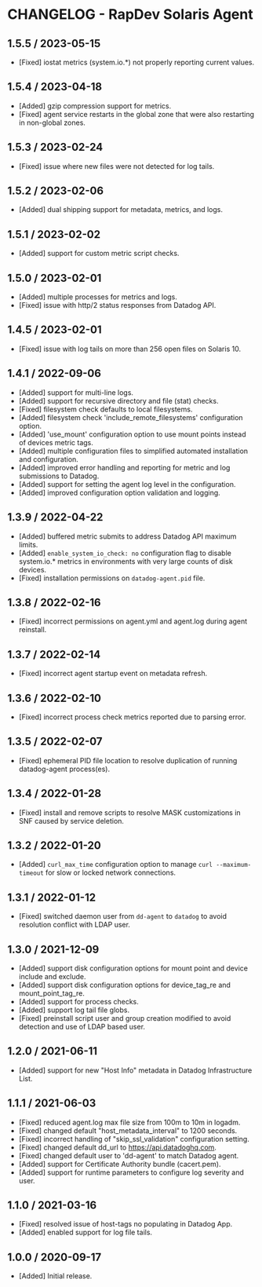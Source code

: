 # CHANGELOG - RapDev Solaris Agent

## 1.5.5 / 2023-05-15

* [Fixed] iostat metrics (system.io.\*) not properly reporting current values.

## 1.5.4 / 2023-04-18

* [Added] gzip compression support for metrics.
* [Fixed] agent service restarts in the global zone that were also restarting in non-global zones.

## 1.5.3 / 2023-02-24

* [Fixed] issue where new files were not detected for log tails.

## 1.5.2 / 2023-02-06

* [Added] dual shipping support for metadata, metrics, and logs.

## 1.5.1 / 2023-02-02

* [Added] support for custom metric script checks.

## 1.5.0 / 2023-02-01

* [Added] multiple processes for metrics and logs.
* [Fixed] issue with http/2 status responses from Datadog API.

## 1.4.5 / 2023-02-01

* [Fixed] issue with log tails on more than 256 open files on Solaris 10.

## 1.4.1 / 2022-09-06

* [Added] support for multi-line logs.
* [Added] support for recursive directory and file (stat) checks.
* [Fixed] filesystem check defaults to local filesystems.
* [Added] filesystem check 'include_remote_filesystems' configuration option.
* [Added] 'use_mount' configuration option to use mount points instead of devices metric tags.
* [Added] multiple configuration files to simplified automated installation and configuration.
* [Added] improved error handling and reporting for metric and log submissions to Datadog.
* [Added] support for setting the agent log level in the configuration.
* [Added] improved configuration option validation and logging.

## 1.3.9 / 2022-04-22

* [Added] buffered metric submits to address Datadog API maximum limits.
* [Added] `enable_system_io_check: no` configuration flag to disable system.io.* metrics in environments with very large counts of disk devices.
* [Fixed] installation permissions on `datadog-agent.pid` file.

## 1.3.8 / 2022-02-16

* [Fixed] incorrect permissions on agent.yml and agent.log during agent reinstall.

## 1.3.7 / 2022-02-14

* [Fixed] incorrect agent startup event on metadata refresh.

## 1.3.6 / 2022-02-10

* [Fixed] incorrect process check metrics reported due to parsing error.

## 1.3.5 / 2022-02-07

* [Fixed] ephemeral PID file location to resolve duplication of running datadog-agent process(es).

## 1.3.4 / 2022-01-28

* [Fixed] install and remove scripts to resolve MASK customizations in SNF caused by service deletion.

## 1.3.2 / 2022-01-20

* [Added] `curl_max_time` configuration option to manage `curl --maximum-timeout` for slow or locked network connections.

## 1.3.1 / 2022-01-12

* [Fixed] switched daemon user from `dd-agent` to `datadog` to avoid resolution conflict with LDAP user.

## 1.3.0 / 2021-12-09

* [Added] support disk configuration options for mount point and device include and exclude.
* [Added] support disk configuration options for device_tag_re and mount_point_tag_re.
* [Added] support for process checks.
* [Added] support log tail file globs.
* [Fixed] preinstall script user and group creation modified to avoid detection and use of LDAP based user.

## 1.2.0 / 2021-06-11

* [Added] support for new "Host Info" metadata in Datadog Infrastructure List.

## 1.1.1 / 2021-06-03

* [Fixed] reduced agent.log max file size from 100m to 10m in logadm.
* [Fixed] changed default "host_metadata_interval" to 1200 seconds.
* [Fixed] incorrect handling of "skip_ssl_validation" configuration setting.
* [Fixed] changed default dd_url to https://api.datadoghq.com.
* [Fixed] changed default user to 'dd-agent' to match Datadog agent.
* [Added] support for Certificate Authority bundle (cacert.pem).
* [Added] support for runtime parameters to configure log severity and user.

## 1.1.0 / 2021-03-16

* [Fixed] resolved issue of host-tags no populating in Datadog App.
* [Added] enabled support for log file tails.

## 1.0.0 / 2020-09-17

* [Added] Initial release.


